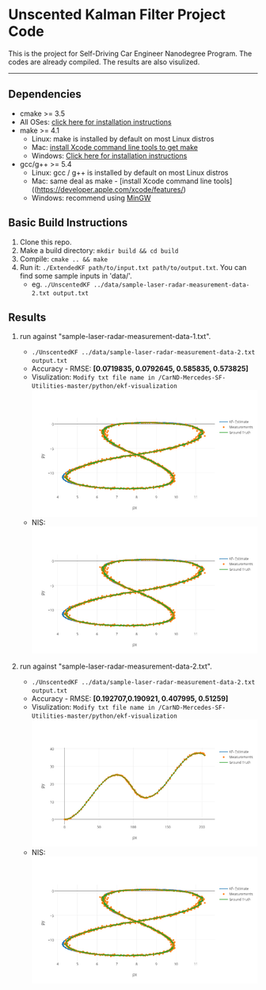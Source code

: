 # Unscented Kalman Filter Project Code

This is the project for Self-Driving Car Engineer Nanodegree Program. The codes are already compiled.
The results are also visulized.


---

## Dependencies

* cmake >= 3.5
 * All OSes: [click here for installation instructions](https://cmake.org/install/)
* make >= 4.1
  * Linux: make is installed by default on most Linux distros
  * Mac: [install Xcode command line tools to get make](https://developer.apple.com/xcode/features/)
  * Windows: [Click here for installation instructions](http://gnuwin32.sourceforge.net/packages/make.htm)
* gcc/g++ >= 5.4
  * Linux: gcc / g++ is installed by default on most Linux distros
  * Mac: same deal as make - [install Xcode command line tools]((https://developer.apple.com/xcode/features/)
  * Windows: recommend using [MinGW](http://www.mingw.org/)

## Basic Build Instructions

1. Clone this repo.
2. Make a build directory: `mkdir build && cd build`
3. Compile: `cmake .. && make`
4. Run it: `./ExtendedKF path/to/input.txt path/to/output.txt`. You can find
   some sample inputs in 'data/'.
    - eg. `./UnscentedKF ../data/sample-laser-radar-measurement-data-2.txt output.txt`

## Results
1. run against "sample-laser-radar-measurement-data-1.txt". 
   -  `./UnscentedKF ../data/sample-laser-radar-measurement-data-2.txt output.txt`
   -  Accuracy - RMSE:  **[0.0719835, 0.0792645, 0.585835, 0.573825]**
   -  Visulization:
    `Modify txt file name in /CarND-Mercedes-SF-Utilities-master/python/ekf-visualization`
    ![alt text](https://github.com/shangliy/Shangliy_CarND-Extended-Kalman-Filter/blob/master/results/sample-laser-radar-measurement-data-1.png?raw=true)
   -  NIS:
     ![alt text](https://github.com/shangliy/Shangliy_CarND-Extended-Kalman-Filter/blob/master/results/sample-laser-radar-measurement-data-1.png?raw=true)

1. run against "sample-laser-radar-measurement-data-2.txt". 
   -  `./UnscentedKF ../data/sample-laser-radar-measurement-data-2.txt output.txt`
   -  Accuracy - RMSE:  **[0.192707,0.190921, 0.407995, 0.51259]**
   -  Visulization:
    `Modify txt file name in /CarND-Mercedes-SF-Utilities-master/python/ekf-visualization`
    ![alt text](https://github.com/shangliy/Shangliy_CarND-Extended-Kalman-Filter/blob/master/results/sample-laser-radar-measurement-data-2.png?raw=true)
    -  NIS:
     ![alt text](https://github.com/shangliy/Shangliy_CarND-Extended-Kalman-Filter/blob/master/results/sample-laser-radar-measurement-data-1.png?raw=true)
     
